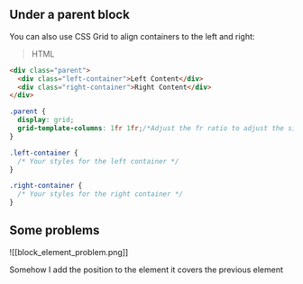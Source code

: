 
## Under a parent block
You can also use CSS Grid to align containers to the left and right:
>HTML


```html
<div class="parent">
  <div class="left-container">Left Content</div>
  <div class="right-container">Right Content</div>
</div>

```
```css
.parent {
  display: grid;
  grid-template-columns: 1fr 1fr;/*Adjust the fr ratio to adjust the size*/
}

.left-container {
  /* Your styles for the left container */
}

.right-container {
  /* Your styles for the right container */
}

```


## Some problems

![[block_element_problem.png]]

Somehow I add the position to the element it covers the previous element 